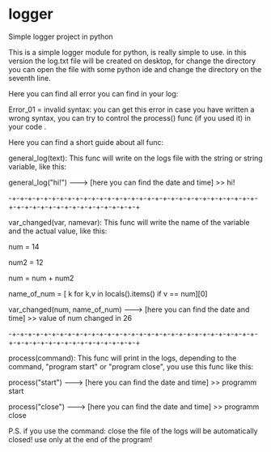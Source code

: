 # logger
Simple logger project in python

This is a simple logger module for python, is really simple to use.
in this version the log.txt file will be created on desktop, for change the directory you can open the file with some python ide and change the directory on the seventh line.

Here you can find all error you can find in your log:

Error_01 = invalid syntax: you can get this error in case you have written a wrong syntax, you can try to control the process() func (if you used it) in your code .

Here you can find a short guide about all func:

general_log(text): This func will write on the logs file with the string or string variable, like this:

general_log("hi!") ---> [here you can find the date and time] >> hi!

-+-+-+-+-+-+-+-+-+-+-+-+-+-+-+-+-+-+-+-+-+-+-+-+-+-+-+-+-+-+-+-+-+-+-+-+-+-+-+-+-+-+-+-+-+-+-+-+

var_changed(var, namevar): This func will write the name of the variable and the actual value, like this:

num = 14

num2 = 12

num = num + num2

name_of_num = [ k for k,v in locals().items() if v == num][0]

var_changed(num, name_of_num) ---> [here you can find the date and time] >> value of num changed in 26

-+-+-+-+-+-+-+-+-+-+-+-+-+-+-+-+-+-+-+-+-+-+-+-+-+-+-+-+-+-+-+-+-+-+-+-+-+-+-+-+-+-+-+-+-+-+-+-+

process(command): This func will print in the logs, depending to the command, "program start" or "program close", you use this func like this:

process("start") ---> [here you can find the date and time] >> programm start

process("close") ---> [here you can find the date and time] >> programm close

P.S. if you use  the command: close the file of the logs will be automatically closed! use only at the end of the program!
